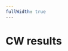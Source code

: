 ```yaml
---
fullWidth: true
---
```


<script setup lang="ts">
import { ref } from 'vue'
import Listbox from '@/theme/Listbox.vue'
import CwTable from '@/components/CwTable.vue'

import { data as results } from "@/results.data";

const availableYears = Object.keys(results).map(Number)
const selectedYear = ref(Math.max(...availableYears));
</script>

# CW results

<Listbox v-model="selectedYear" :items="availableYears" class="w-28 mb-4" />

<CwTable :year="selectedYear" />
